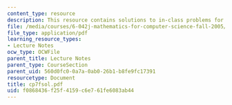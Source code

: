 ```yaml
---
content_type: resource
description: This resource contains solutions to in-class problems for week 7, friday.
file: /media/courses/6-042j-mathematics-for-computer-science-fall-2005/f0868436f25f4159c6e761fe6083ab44_cp7fsol.pdf
file_type: application/pdf
learning_resource_types:
- Lecture Notes
ocw_type: OCWFile
parent_title: Lecture Notes
parent_type: CourseSection
parent_uid: 560d0fc0-0a7a-0ab0-26b1-b8fe9fc17391
resourcetype: Document
title: cp7fsol.pdf
uid: f0868436-f25f-4159-c6e7-61fe6083ab44
---
```


